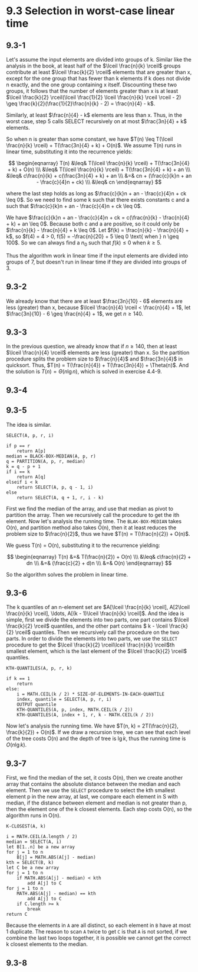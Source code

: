 # 9.3 Selection in worst-case linear time
## 9.3-1
Let's assume the input elements are divided into groups of k. Similar like the analysis in the book, at least half of the $\lceil \frac{n}{k} \rceil$ groups contribute at least $\lceil \frac{k}{2} \rceil$ elements that are greater than x, except for the one group that has fewer than k elements if k does not divide n exactly, and the one group containing x itself. Discounting these two groups, it follows that the number of elements greater than x is at least $\lceil \frac{k}{2} \rceil(\lceil \frac{1}{2} \lceil \frac{n}{k} \rceil \rceil - 2) \geq \frac{k}{2}(\frac{1}{2}\frac{n}{k} - 2) = \frac{n}{4} - k$.

Similarly, at least $\frac{n}{4} - k$ elements are less than x. Thus, in the worst case, step 5 calls SELECT recursively on at most $\frac{3n}{4} + k$ elements.

So when n is greater than some constant, we have $T(n) \leq T(\lceil \frac{n}{k} \rceil) + T(\frac{3n}{4} + k) + O(n)$. We assume T(n) runs in linear time, substituting it into the recurrence yields:

$$
\begin{eqnarray}
T(n) &\leq& T(\lceil \frac{n}{k} \rceil) + T(\frac{3n}{4} + k) + O(n) \\\
&\leq& T(\lceil \frac{n}{k} \rceil) + T(\frac{3n}{4} + k) + an \\\
&\leq& c\frac{n}{k} + c(\frac{3n}{4} + k) + an \\\
&=& cn + (\frac{c}{k}n + an - \frac{c}{4}n + ck) \\\
&\leq& cn
\end{eqnarray}
$$

where the last step holds as long as $\frac{c}{k}n + an - \frac{c}{4}n + ck \leq 0$. So we need to find some k such that there exists constants c and a such that $\frac{c}{k}n + an - \frac{c}{4}n + ck \leq 0$.

We have $\frac{c}{k}n + an - \frac{c}{4}n + ck = c(\frac{n}{k} - \frac{n}{4} + k) + an \leq 0$. Because both c and a are positive, so it could only be $\frac{n}{k} - \frac{n}{4} + k \leq 0$. Let $f(k) = \frac{n}{k} - \frac{n}{4} + k$, so $f(4) = 4 > 0, f(5) = -\frac{n}{20} + 5 \leq 0 \text{ when } n \geq 100$. So we can always find a $n_0$ such that $f(k) \leq 0$ when $k \geq 5$.

Thus the algorithm work in linear time if the input elements are divided into groups of 7, but doesn't run in linear time if they are divided into groups of 3.

## 9.3-2
We already know that there are at least $\frac{3n}{10} - 6$ elements are less (greater) than x, because $\lceil \frac{n}{4} \rceil < \frac{n}{4} + 1$, let $\frac{3n}{10} - 6 \geq \frac{n}{4} + 1$, we get $n \geq 140$.

## 9.3-3
In the previous question, we already know that if $n \geq 140$, then at least $\lceil \frac{n}{4} \rceil$ elements are less (greater) than x. So the partition procedure splits the problem size to $\frac{n}{4}$ and $\frac{3n}{4}$ in quicksort. Thus, $T(n) = T(\frac{n}{4}) + T(\frac{3n}{4}) + \Theta(n)$. And the solution is $T(n) = \Theta(n\lg{n})$, which is solved in exercise 4.4-9.

## 9.3-4

## 9.3-5
The idea is similar.

```
SELECT(A, p, r, i)

if p == r
    return A[p]
median = BLACK-BOX-MEDIAN(A, p, r)
q = PARTITION(A, p, r, median)
k = q - p + 1
if i == k
    return A[q]
elseif i < k
    return SELECT(A, p, q - 1, i)
else
    return SELECT(A, q + 1, r, i - k)
```

First we find the median of the array, and use that median as pivot to partition the array. Then we recursively call the procedure to get the ith element. Now let's analysis the running time. The `BLAK-BOX-MEDIAN` takes O(n), and partition method also takes O(n), then it at least reduces the problem size to $\frac{n}{2}$, thus we have $T(n) = T(\frac{n}{2}) + O(n)$.

We guess T(n) = O(n), substituting it to the recurrence yielding:

$$
\begin{eqnarray}
T(n) &=& T(\frac{n}{2}) + O(n) \\\
&\leq& c\frac{n}{2} + dn \\\
&=& (\frac{c}{2} + d)n \\\
&=& O(n)
\end{eqnarray}
$$

So the algorithm solves the problem in linear time.

## 9.3-6
The k quantiles of an n-element set are $A[\lceil \frac{n}{k} \rceil], A[2\lceil \frac{n}{k} \rceil], \ldots, A[(k - 1)\lceil \frac{n}{k} \rceil]$. And the idea is simple, first we divide the elements into two parts, one part contains $\lceil \frac{k}{2} \rceil$ quantiles, and the other part contains $ k - \lceil \frac{k}{2} \rceil$ quantiles. Then we recursively call the procedure on the two parts. In order to divide the elements into two parts, we use the `SELECT` procedure to get the $\lceil \frac{k}{2} \rceil\lceil \frac{n}{k} \rceil$th smallest element, which is the last element of the $\lceil \frac{k}{2} \rceil$ quantiles.

```
KTH-QUANTILES(A, p, r, k)

if k == 1
    return
else:
    i = MATH.CEIL(k / 2) * SIZE-OF-ELEMENTS-IN-EACH-QUANTILE
    index, quantile = SELECT(A, p, r, i)
    OUTPUT quantile
    KTH-QUANTILES(A, p, index, MATH.CEIL(k / 2))
    KTH-QUANTILES(A, index + 1, r, k - MATH.CEIL(k / 2))
```

Now let's analysis the running time. We have $T(n, k) = 2T(\frac{n}{2}, \frac{k}{2}) + O(n)$. If we draw a recursion tree, we can see that each level of the tree costs O(n) and the depth of tree is $\lg{k}$, thus the running time is $O(n\lg{k})$.

## 9.3-7
First, we find the median of the set, it costs O(n), then we create another array that contains the absolute distance between the median and each element. Then we use the `SELECT` procedure to select the kth smallest element p in the new array, at last, we compare each element in S with median, if the distance between element and median is not greater than p, then the element one of the k closest elements. Each step costs O(n), so the algorithm runs in O(n).

```
K-CLOSEST(A, k)

i = MATH.CEIL(A.length / 2)
median = SELECT(A, i)
let B[1..n] be a new array
for j = 1 to n
    B[j] = MATH.ABS(A[j] - median)
kth = SELECT(B, k)
let C be a new array
for j = 1 to n
    if MATH.ABS(A[j] - median) < kth
        add A[j] to C
for j = 1 to n
    MATH.ABS(A[j] - median) == kth
        add A[j] to C
    if C.length >= k
        break
return C
```

Because the elements in `A` are all distinct, so each element in `B` have at most 1 duplicate. The reason to scan `A` twice to get `C` is that `A` is not sorted, if we combine the last two loops together, it is possible we cannot get the correct k closest elements to the median.

## 9.3-8
